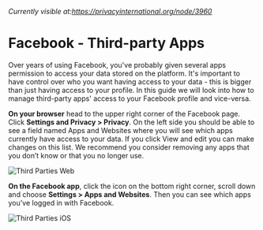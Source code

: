 *Currently visible at:https://privacyinternational.org/node/3960*

# Facebook - Third-party Apps

Over years of using Facebook, you've probably given several apps permission to access your data stored on the platform. It's important to have control over who you want having access to your data - this is bigger than just having access to your profile. In this guide we will look into how to manage third-party apps' access to your Facebook profile and vice-versa.

**On your browser** head to the upper right corner of the Facebook page. Click **Settings and Privacy > Privacy**. On the left side you should be able to see a field named Apps and Websites where you will see which apps currently have access to your data. If you click View and edit you can make changes on this list. We recommend you consider removing any apps that you don’t know or that you no longer use. 

![Third Parties Web](../../images/Facebook/fb-party-1.png?raw=true)

**On the Facebook app**, click the icon on the bottom right corner, scroll down and choose **Settings > Apps and Websites**. Then you can see which apps you’ve logged in with Facebook.


![Third Parties iOS](../../images/Facebook/fb-party-2.PNG?raw=true)
